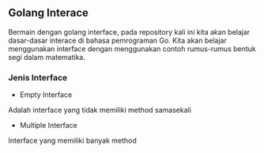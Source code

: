 ## Golang Interace

Bermain dengan golang interface, pada repository kali ini kita akan belajar dasar-dasar interace di bahasa pemrograman Go. Kita akan belajar menggunakan interface dengan menggunakan contoh rumus-rumus bentuk segi dalam matematika.

### Jenis Interface

- Empty Interface

Adalah interface yang tidak memiliki method samasekali

- Multiple Interface

Interface yang memiliki banyak method